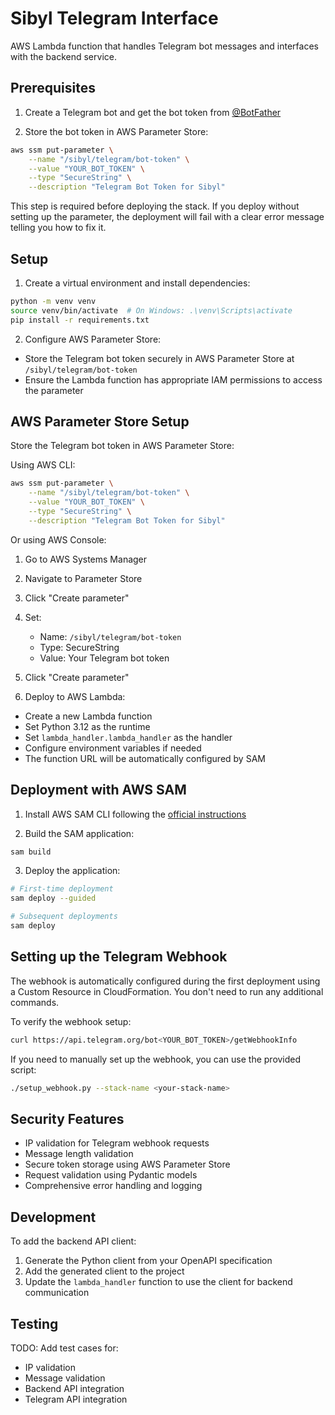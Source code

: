 # Sibyl Telegram Interface

AWS Lambda function that handles Telegram bot messages and interfaces with the backend service.

## Prerequisites

1. Create a Telegram bot and get the bot token from [@BotFather](https://t.me/botfather)

2. Store the bot token in AWS Parameter Store:
```bash
aws ssm put-parameter \
    --name "/sibyl/telegram/bot-token" \
    --value "YOUR_BOT_TOKEN" \
    --type "SecureString" \
    --description "Telegram Bot Token for Sibyl"
```

This step is required before deploying the stack. If you deploy without setting up the parameter, the deployment will fail with a clear error message telling you how to fix it.

## Setup

1. Create a virtual environment and install dependencies:
```bash
python -m venv venv
source venv/bin/activate  # On Windows: .\venv\Scripts\activate
pip install -r requirements.txt
```

2. Configure AWS Parameter Store:
- Store the Telegram bot token securely in AWS Parameter Store at `/sibyl/telegram/bot-token`
- Ensure the Lambda function has appropriate IAM permissions to access the parameter

## AWS Parameter Store Setup

Store the Telegram bot token in AWS Parameter Store:

Using AWS CLI:
```bash
aws ssm put-parameter \
    --name "/sibyl/telegram/bot-token" \
    --value "YOUR_BOT_TOKEN" \
    --type "SecureString" \
    --description "Telegram Bot Token for Sibyl"
```

Or using AWS Console:
1. Go to AWS Systems Manager
2. Navigate to Parameter Store
3. Click "Create parameter"
4. Set:
   - Name: `/sibyl/telegram/bot-token`
   - Type: SecureString
   - Value: Your Telegram bot token
5. Click "Create parameter"

3. Deploy to AWS Lambda:
- Create a new Lambda function
- Set Python 3.12 as the runtime
- Set `lambda_handler.lambda_handler` as the handler
- Configure environment variables if needed
- The function URL will be automatically configured by SAM

## Deployment with AWS SAM

1. Install AWS SAM CLI following the [official instructions](https://docs.aws.amazon.com/serverless-application-model/latest/developerguide/serverless-sam-cli-install.html)

2. Build the SAM application:
```bash
sam build
```

3. Deploy the application:
```bash
# First-time deployment
sam deploy --guided

# Subsequent deployments
sam deploy
```

## Setting up the Telegram Webhook

The webhook is automatically configured during the first deployment using a Custom Resource in CloudFormation. You don't need to run any additional commands.

To verify the webhook setup:
```bash
curl https://api.telegram.org/bot<YOUR_BOT_TOKEN>/getWebhookInfo
```

If you need to manually set up the webhook, you can use the provided script:
```bash
./setup_webhook.py --stack-name <your-stack-name>
```

## Security Features

- IP validation for Telegram webhook requests
- Message length validation
- Secure token storage using AWS Parameter Store
- Request validation using Pydantic models
- Comprehensive error handling and logging

## Development

To add the backend API client:
1. Generate the Python client from your OpenAPI specification
2. Add the generated client to the project
3. Update the `lambda_handler` function to use the client for backend communication

## Testing

TODO: Add test cases for:
- IP validation
- Message validation
- Backend API integration
- Telegram API integration
